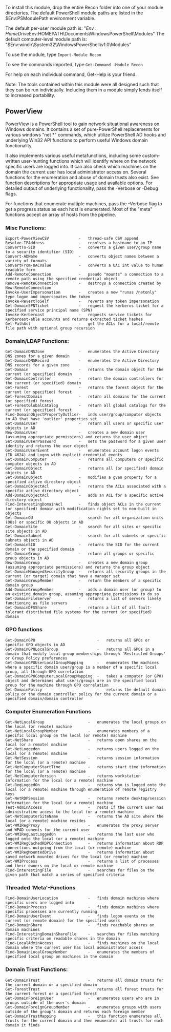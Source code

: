To install this module, drop the entire Recon folder into one of your module directories. The default PowerShell module paths are listed in the $Env:PSModulePath environment variable.

The default per-user module path is: "$Env:HomeDrive$Env:HOMEPATH\Documents\WindowsPowerShell\Modules"
The default computer-level module path is: "$Env:windir\System32\WindowsPowerShell\v1.0\Modules"

To use the module, type `Import-Module Recon`

To see the commands imported, type `Get-Command -Module Recon`

For help on each individual command, Get-Help is your friend.

Note: The tools contained within this module were all designed such that they can be run individually. Including them in a module simply lends itself to increased portability.


## PowerView

PowerView is a PowerShell tool to gain network situational awareness on 
Windows domains. It contains a set of pure-PowerShell replacements for various 
windows "net *" commands, which utilize PowerShell AD hooks and underlying 
Win32 API functions to perform useful Windows domain functionality.

It also implements various useful metafunctions, including some custom-written 
user-hunting functions which will identify where on the network specific users 
are logged into. It can also check which machines on the domain the current 
user has local administrator access on. Several functions for the enumeration
and abuse of domain trusts also exist. See function descriptions for appropriate 
usage and available options. For detailed output of underlying functionality, pass 
the -Verbose or -Debug flags.

For functions that enumerate multiple machines, pass the -Verbose flag to get a
progress status as each host is enumerated. Most of the "meta" functions accept 
an array of hosts from the pipeline.


### Misc Functions:
    Export-PowerViewCSV             -   thread-safe CSV append
    Resolve-IPAddress               -   resolves a hostname to an IP
    ConvertTo-SID                   -   converts a given user/group name to a security identifier (SID)
    Convert-ADName                  -   converts object names between a variety of formats
    ConvertFrom-UACValue            -   converts a UAC int value to human readable form
    Add-RemoteConnection            -   pseudo "mounts" a connection to a remote path using the specified credential object
    Remove-RemoteConnection         -   destroys a connection created by New-RemoteConnection
    Invoke-UserImpersonation        -   creates a new "runas /netonly" type logon and impersonates the token
    Invoke-RevertToSelf             -   reverts any token impersonation
    Get-DomainSPNTicket             -   request the kerberos ticket for a specified service principal name (SPN)
    Invoke-Kerberoast               -   requests service tickets for kerberoast-able accounts and returns extracted ticket hashes
    Get-PathAcl                     -   get the ACLs for a local/remote file path with optional group recursion


### Domain/LDAP Functions:
    Get-DomainDNSZone               -   enumerates the Active Directory DNS zones for a given domain
    Get-DomainDNSRecord             -   enumerates the Active Directory DNS records for a given zone
    Get-Domain                      -   returns the domain object for the current (or specified) domain
    Get-DomainController            -   return the domain controllers for the current (or specified) domain
    Get-Forest                      -   returns the forest object for the current (or specified) forest
    Get-ForestDomain                -   return all domains for the current (or specified) forest
    Get-ForestGlobalCatalog         -   return all global catalogs for the current (or specified) forest
    Find-DomainObjectPropertyOutlier-   inds user/group/computer objects in AD that have 'outlier' properties set
    Get-DomainUser                  -   return all users or specific user objects in AD
    New-DomainUser                  -   creates a new domain user (assuming appropriate permissions) and returns the user object
    Set-DomainUserPassword          -   sets the password for a given user identity and returns the user object
    Get-DomainUserEvent             -   enumerates account logon events (ID 4624) and Logon with explicit credential events
    Get-DomainComputer              -   returns all computers or specific computer objects in AD
    Get-DomainObject                -   returns all (or specified) domain objects in AD
    Set-DomainObject                -   modifies a gven property for a specified active directory object
    Get-DomainObjectAcl             -   returns the ACLs associated with a specific active directory object
    Add-DomainObjectAcl             -   adds an ACL for a specific active directory object
    Find-InterestingDomainAcl       -   finds object ACLs in the current (or specified) domain with modification rights set to non-built in objects
    Get-DomainOU                    -   search for all organization units (OUs) or specific OU objects in AD
    Get-DomainSite                  -   search for all sites or specific site objects in AD
    Get-DomainSubnet                -   search for all subnets or specific subnets objects in AD
    Get-DomainSID                   -   returns the SID for the current domain or the specified domain
    Get-DomainGroup                 -   return all groups or specific group objects in AD
    New-DomainGroup                 -   creates a new domain group (assuming appropriate permissions) and returns the group object
    Get-DomainManagedSecurityGroup  -   returns all security groups in the current (or target) domain that have a manager set
    Get-DomainGroupMember           -   return the members of a specific domain group
    Add-DomainGroupMember           -   adds a domain user (or group) to an existing domain group, assuming appropriate permissions to do so
    Get-DomainFileServer            -   returns a list of servers likely functioning as file servers
    Get-DomainDFSShare              -   returns a list of all fault-tolerant distributed file systems for the current (or specified) domain

   
### GPO functions

    Get-DomainGPO                           -   returns all GPOs or specific GPO objects in AD
    Get-DomainGPOLocalGroup                 -   returns all GPOs in a domain that modify local group memberships through 'Restricted Groups' or Group Policy preferences
    Get-DomainGPOUserLocalGroupMapping      -   enumerates the machines where a specific domain user/group is a member of a specific local group, all through GPO correlation
    Get-DomainGPOComputerLocalGroupMapping  -   takes a computer (or GPO) object and determines what users/groups are in the specified local group for the machine through GPO correlation
    Get-DomainPolicy                        -   returns the default domain policy or the domain controller policy for the current domain or a specified domain/domain controller


### Computer Enumeration Functions

    Get-NetLocalGroup                   -   enumerates the local groups on the local (or remote) machine
    Get-NetLocalGroupMember             -   enumerates members of a specific local group on the local (or remote) machine
    Get-NetShare                        -   returns open shares on the local (or a remote) machine
    Get-NetLoggedon                     -   returns users logged on the local (or a remote) machine
    Get-NetSession                      -   returns session information for the local (or a remote) machine
    Get-NetComputerStartTime            -   returns start time information for the local (or a remote) machine
    Get-NetComputerVersion              -   returns workstation information for the local (or a remote) machine
    Get-RegLoggedOn                     -   returns who is logged onto the local (or a remote) machine through enumeration of remote registry keys
    Get-NetRDPSession                   -   returns remote desktop/session information for the local (or a remote) machine
    Test-AdminAccess                    -   rests if the current user has administrative access to the local (or a remote) machine
    Get-NetComputerSiteName             -   returns the AD site where the local (or a remote) machine resides
    Get-WMIRegProxy                     -   enumerates the proxy server and WPAD conents for the current user
    Get-WMIRegLastLoggedOn              -   returns the last user who logged onto the local (or a remote) machine
    Get-WMIRegCachedRDPConnection       -   returns information about RDP connections outgoing from the local (or remote) machine
    Get-WMIRegMountedDrive              -   returns information about saved network mounted drives for the local (or remote) machine
    Get-WMIProcess                      -   returns a list of processes and their owners on the local or remote machine
    Find-InterestingFile                -   searches for files on the given path that match a series of specified criteria


### Threaded 'Meta'-Functions

    Find-DomainUserLocation             -   finds domain machines where specific users are logged into
    Find-DomainProcess                  -   finds domain machines where specific processes are currently running
    Find-DomainUserEvent                -   finds logon events on the current (or remote domain) for the specified users
    Find-DomainShare                    -   finds reachable shares on domain machines
    Find-InterestingDomainShareFile     -   searches for files matching specific criteria on readable shares in the domain
    Find-LocalAdminAccess               -   finds machines on the local domain where the current user has local administrator access
    Find-DomainLocalGroupMember         -   enumerates the members of specified local group on machines in the domain


### Domain Trust Functions:
    Get-DomainTrust                     -   returns all domain trusts for the current domain or a specified domain
    Get-ForestTrust                     -   returns all forest trusts for the current forest or a specified forest
    Get-DomainForeignUser               -   enumerates users who are in groups outside of the user's domain
    Get-DomainForeignGroupMember        -   enumerates groups with users outside of the group's domain and returns each foreign member
    Get-DomainTrustMapping              -   this function enumerates all trusts for the current domain and then enumerates all trusts for each domain it finds
